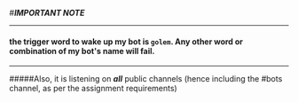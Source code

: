 #***IMPORTANT NOTE***
***


#### the trigger word to wake up my bot is `golem`. Any other word or combination of my bot's name will fail. 

***

#####Also, it is listening on ***all*** public channels (hence including the #bots channel, as per the assignment requirements)